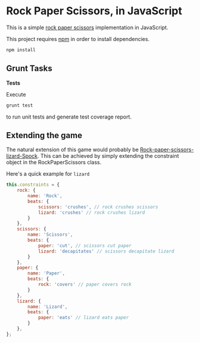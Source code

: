 # Rock Paper Scissors, in JavaScript

This is a simple [rock paper scissors](http://en.wikipedia.org/wiki/Rock-paper-scissors) implementation in JavaScript.

This project requires [npm](https://www.npmjs.org) in order to install dependencies.

``` bash
npm install
```

## Grunt Tasks

**Tests**

Execute

``` bash
grunt test
```
to run unit tests and generate test coverage report.

## Extending the game

The natural extension of this game would probably be [Rock-paper-scissors-lizard-Spock](http://en.wikipedia.org/wiki/Rock-paper-scissors-lizard-Spock). This can be achieved by simply extending the constraint object in the RockPaperScissors class.

Here's a quick example for ```lizard```

``` javascript
this.constraints = {
	rock: {
		name: 'Rock',
		beats: {
			scissors: 'crushes', // rock crushes scissors
			lizard: 'crushes' // rock crushes lizard
		}
	},
	scissors: {
		name: 'Scissors',
		beats: {
			paper: 'cut', // scissors cut paper
			lizard: 'decapitates' // scissors decapitate lizard
		}
	},
	paper: {
		name: 'Paper',
		beats: {
			rock: 'covers' // paper covers rock
		}
	},
	lizard: {
		name: 'Lizard',
		beats: {
			paper: 'eats' // lizard eats paper
		}
	},
};
```